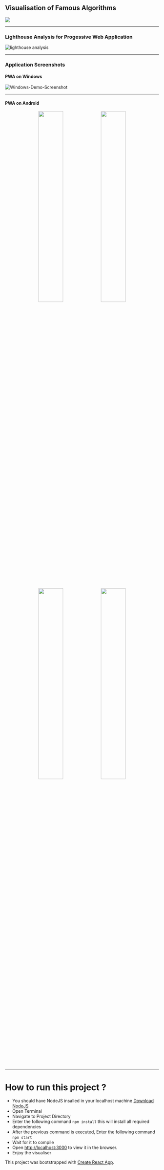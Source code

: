 ## Visualisation of Famous Algorithms

<img src="https://i.ibb.co/y86B7Wk/main-prj.png" />

------------


### Lighthouse Analysis for Progessive Web Application

![lighthouse analysis](https://user-images.githubusercontent.com/32517328/131254609-f62bb827-c6ac-4284-9dd0-3e5022843de8.png)

------------


### Application Screenshots

#### PWA on Windows

![Windows-Demo-Screenshot](https://user-images.githubusercontent.com/32517328/131257048-d7c1519e-398b-4822-8362-e2dd0624fdd6.png)

------------

#### PWA on Android
<p align ="center">
<img src="https://user-images.githubusercontent.com/32517328/131259296-b2d688a4-ce78-4cb6-9917-fc07d928066c.png" width=40% /> <img src="https://user-images.githubusercontent.com/32517328/131259303-c2b5c0c6-91cd-41cf-a177-8551b862b217.png" width=40% />
<br>
<img src="https://user-images.githubusercontent.com/32517328/131259322-4411fb9c-d513-4248-a493-b060eabbd5fc.png" width=40% /> <img src="https://user-images.githubusercontent.com/32517328/131259330-0bd6fbe5-8f82-468b-b77b-c1074f7459c5.png" width=40% />
</p>


------------



# How to run this project ?

- You should have NodeJS insalled in your localhost machine [Download NodeJS](https://nodejs.org/en/)
- Open Terminal
- Navigate to Project Directory
- Enter the following command `npm install` this will install all required dependencies
- After the previous command is executed, Enter the following command `npm start`
- Wait for it to compile
- Open [http://localhost:3000](http://localhost:3000) to view it in the browser.
- Enjoy the visualiser

This project was bootstrapped with [Create React App](https://github.com/facebook/create-react-app).
